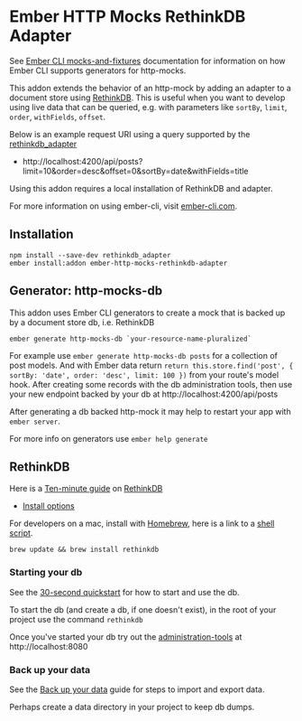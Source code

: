 # Ember HTTP Mocks RethinkDB Adapter

See [Ember CLI mocks-and-fixtures] documentation for information on how
Ember CLI supports generators for http-mocks. 

This addon extends the behavior of an http-mock by adding an adapter to
a document store using [RethinkDB]. This is useful when you want to
develop using live data that can be queried, e.g. with parameters
like `sortBy`, `limit`, `order`, `withFields`, `offset`.

Below is an example request URI using a query supported by the 
[rethinkdb_adapter]

* http://localhost:4200/api/posts?limit=10&order=desc&offset=0&sortBy=date&withFields=title

Using this addon requires a local installation of RethinkDB and adapter.

For more information on using ember-cli, visit [ember-cli.com].


## Installation

    npm install --save-dev rethinkdb_adapter
    ember install:addon ember-http-mocks-rethinkdb-adapter


## Generator: http-mocks-db

This addon uses Ember CLI generators to create a mock that is
backed up by a document store db, i.e. RethinkDB

    ember generate http-mocks-db `your-resource-name-pluralized`

For example use `ember generate http-mocks-db posts` for a collection of
post models. And with Ember data return `return this.store.find('post',
{ sortBy: 'date', order: 'desc', limit: 100 })` from your route's model
hook. After creating some records with the db administration tools, then
use your new endpoint backed by your db at http://localhost:4200/api/posts

After generating a db backed http-mock it may help to restart your app
with `ember server`.

For more info on generators use `ember help generate`


## RethinkDB

Here is a [Ten-minute guide] on [RethinkDB]

* [Install options]

For developers on a mac, install with [Homebrew], here is a link to a 
[shell script].

    brew update && brew install rethinkdb


### Starting your db

See the [30-second quickstart] for how to start and use the db.

To start the db (and create a db, if one doesn't exist), in the root of your
project use the command `rethinkdb`

Once you've started your db try out the [administration-tools] at
http://localhost:8080


### Back up your data

See the [Back up your data] guide for steps to import and export data.

Perhaps create a data directory in your project to keep db dumps.


[rethinkdb_adapter]: https://github.com/pixelhandler/rethinkdb_adapter
[Ember CLI mocks-and-fixtures]: http://www.ember-cli.com/#mocks-and-fixtures
[RethinkDB]: http://www.rethinkdb.com
[Install options]: http://www.rethinkdb.com/docs/install/
[30-second quickstart]: http://rethinkdb.com/docs/quickstart/
[administration-tools]: http://rethinkdb.com/docs/administration-tools/
[Back up your data]: http://rethinkdb.com/docs/backup/
[Homebrew]: http://brew.sh
[shell script]: https://github.com/pixelhandler/ember-slide-deck/blob/master/bin/install_rethinkdb.sh
[Ten-minute guide]: http://www.rethinkdb.com/docs/guide/javascript/
[ember-cli.com]: http://www.ember-cli.com/

